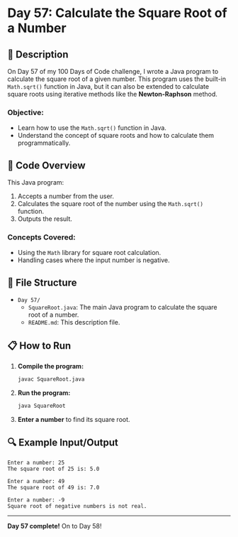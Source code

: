 # Day 57: Calculate the Square Root of a Number

## 📝 Description

On Day 57 of my 100 Days of Code challenge, I wrote a Java program to calculate the square root of a given number. This program uses the built-in `Math.sqrt()` function in Java, but it can also be extended to calculate square roots using iterative methods like the **Newton-Raphson** method.

### **Objective:**
- Learn how to use the `Math.sqrt()` function in Java.
- Understand the concept of square roots and how to calculate them programmatically.

## 🚀 Code Overview

This Java program:
1. Accepts a number from the user.
2. Calculates the square root of the number using the `Math.sqrt()` function.
3. Outputs the result.

### **Concepts Covered:**
- Using the `Math` library for square root calculation.
- Handling cases where the input number is negative.

## 📂 File Structure
- `Day 57/`
  - `SquareRoot.java`: The main Java program to calculate the square root of a number.
  - `README.md`: This description file.

## 📋 How to Run
1. **Compile the program:**
   ```bash
   javac SquareRoot.java
   ```
2. **Run the program:**
   ```bash
   java SquareRoot
   ```
3. **Enter a number** to find its square root.

## 🔍 Example Input/Output

```plaintext
Enter a number: 25
The square root of 25 is: 5.0

Enter a number: 49
The square root of 49 is: 7.0

Enter a number: -9
Square root of negative numbers is not real.
```

---

**Day 57 complete!** On to Day 58!
